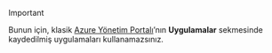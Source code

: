 > [!IMPORTANT]
> Bunun için, klasik [Azure Yönetim Portalı](https://manage.windowsazure.com/)’nın **Uygulamalar** sekmesinde kaydedilmiş uygulamaları kullanamazsınız.
> 
> 



<!--HONumber=Dec16_HO4-->


